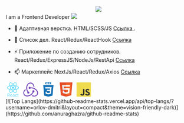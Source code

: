 <div id="header" align="center">
  <img src="https://media.giphy.com/media/M9gbBd9nbDrOTu1Mqx/giphy.gif" width="100"/>
</div>
<div> I am a Frontend Developer <img src="https://media.giphy.com/media/WUlplcMpOCEmTGBtBW/giphy.gif" width="30"></div>

- :telescope: Адаптивная верстка. HTML/SCSS/JS   <a href="https://orlov-dmitri.github.io/NoTab-responsive-layout/">
     Ссылка
  </a>.

- :seedling: Список дел. React/Redux/ReactHook <a href="https://orlov-dmitri.github.io/TodoReactRedux">Ссылка</a>

- :zap: Приложение по созданию сотрудников. React/Redux/ExpressJS/NodeJs/RestApi <a href="http://u153169.test-handyhost.ru/register">Ссылка</a>

- :mailbox: Маркеплейс NextJs/React/Redux/Axios <a href="https://nextjs-marketplace-kohl.vercel.app/">Ссылка</a>
<div>
  <img src="https://github.com/devicons/devicon/blob/master/icons/react/react-original-wordmark.svg" title="React" alt="React" width="40" height="40"/>&nbsp;
  <img src="https://github.com/devicons/devicon/blob/master/icons/redux/redux-original.svg" title="Redux" alt="Redux " width="40" height="40"/>&nbsp;
  <img src="https://github.com/devicons/devicon/blob/master/icons/css3/css3-plain-wordmark.svg"  title="CSS3" alt="CSS" width="40" height="40"/>&nbsp;
  <img src="https://github.com/devicons/devicon/blob/master/icons/html5/html5-original.svg" title="HTML5" alt="HTML" width="40" height="40"/>&nbsp;
  <img src="https://github.com/devicons/devicon/blob/master/icons/javascript/javascript-original.svg" title="JavaScript" alt="JavaScript" width="40" height="40"/>&nbsp;
</div>

<div>
 [![Top Langs](https://github-readme-stats.vercel.app/api/top-langs/?username=orlov-dmitri&layout=compact&theme=vision-friendly-dark)](https://github.com/anuraghazra/github-readme-stats)
</div>
